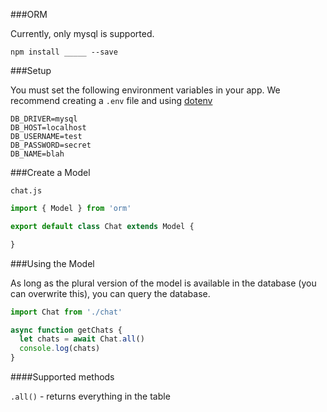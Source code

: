 ###ORM

Currently, only mysql is supported.

```
npm install _____ --save
```

###Setup

You must set the following environment variables in your app. We recommend creating a `.env` file and using [dotenv](https://github.com/motdotla/dotenv)

```
DB_DRIVER=mysql
DB_HOST=localhost
DB_USERNAME=test
DB_PASSWORD=secret
DB_NAME=blah
```

###Create a Model

`chat.js`

```js
import { Model } from 'orm'

export default class Chat extends Model {

}


```

###Using the Model

As long as the plural version of the model is available in the database (you can overwrite this), you can query the database.

```js
import Chat from './chat'

async function getChats {
  let chats = await Chat.all()
  console.log(chats)
}
```

####Supported methods

`.all()` - returns everything in the table

